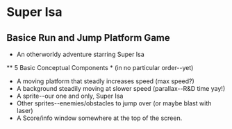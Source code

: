 # Super Isa 

## Basice Run and Jump Platform Game

* An otherworldy adventure starring Super Isa

** 5 Basic Conceptual Components * (in no particular order--yet)

- A moving platform that steadly increases speed (max speed?)
- A background steadily moving at slower speed (parallax--R&D time yay!)
- A sprite--our one and only, Super Isa
- Other sprites--enemies/obstacles to jump over (or maybe blast with laser)
- A Score/info window somewhere at the top of the screen.
